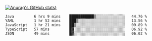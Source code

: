 [![Anurag's GitHub stats](https://github-readme-stats.vercel.app/api?username=Old-Camel&show_icons=true&theme=dark))](https://github.com/anuraghazra/github-readme-stats)
<!--START_SECTION:waka-->
```text
Java         6 hrs 9 mins    ███████████▒░░░░░░░░░░░░░   44.76 % 
YAML         1 hr 52 mins    ███▒░░░░░░░░░░░░░░░░░░░░░   13.56 % 
JavaScript   1 hr 21 mins    ██▒░░░░░░░░░░░░░░░░░░░░░░   09.89 % 
TypeScript   57 mins         █▓░░░░░░░░░░░░░░░░░░░░░░░   06.92 % 
JSON         49 mins         █▓░░░░░░░░░░░░░░░░░░░░░░░   06.02 % 
```
<!--END_SECTION:waka-->

